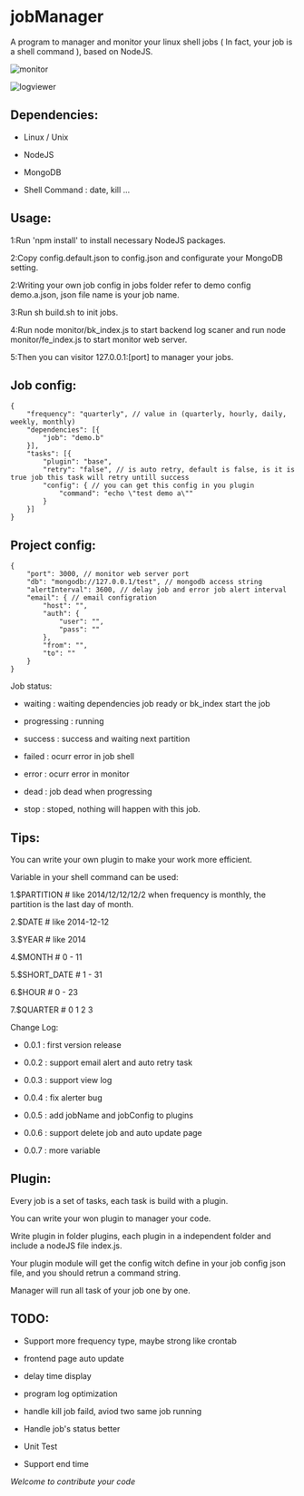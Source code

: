 jobManager
==========

A program to manager and monitor your linux shell jobs ( In fact, your job is a shell command ), based on NodeJS.


![monitor](https://cloud.githubusercontent.com/assets/1061968/5429930/c320770a-843a-11e4-8ca4-5c88bf25a978.png)

![logviewer](https://cloud.githubusercontent.com/assets/1061968/5429922/afa34c16-843a-11e4-986e-b7f1154670f2.png)


Dependencies:
-------------

- Linux / Unix

- NodeJS

- MongoDB

- Shell Command : date, kill ...


Usage:
------

1:Run 'npm install' to install necessary NodeJS packages.

2:Copy config.default.json to config.json and configurate your MongoDB setting.

2:Writing your own job config in jobs folder refer to demo config demo.a.json, json file name is your job name.

3:Run sh build.sh to init jobs.

4:Run node monitor/bk_index.js to start backend log scaner and run node monitor/fe_index.js to start monitor web server.

5:Then you can visitor 127.0.0.1:[port] to manager your jobs.


Job config:
-------

```
{
    "frequency": "quarterly", // value in (quarterly, hourly, daily, weekly, monthly)
    "dependencies": [{
        "job": "demo.b"
    }],
    "tasks": [{
        "plugin": "base",
        "retry": "false", // is auto retry, default is false, is it is true job this task will retry untill success
        "config": { // you can get this config in you plugin
            "command": "echo \"test demo a\""
        }
    }]
}
```

Project config:
-------

```
{
    "port": 3000, // monitor web server port
    "db": "mongodb://127.0.0.1/test", // mongodb access string
    "alertInterval": 3600, // delay job and error job alert interval
    "email": { // email configration
        "host": "",
        "auth": {
            "user": "",
            "pass": ""
        },
        "from": "",
        "to": ""
    }
}
```

Job status:

- waiting : waiting dependencies job ready or bk_index start the job

- progressing : running

- success : success and waiting next partition

- failed : ocurr error in job shell

- error : ocurr error in monitor

- dead : job dead when progressing

- stop : stoped, nothing will happen with this job.


Tips:
------
You can write your own plugin to make your work more efficient.

Variable in your shell command can be used:

1.$PARTITION # like 2014/12/12/12/2   when frequency is monthly, the partition is the last day of month.

2.$DATE # like 2014-12-12

3.$YEAR # like 2014

4.$MONTH # 0 - 11

5.$SHORT_DATE # 1 - 31

6.$HOUR # 0 - 23

7.$QUARTER # 0 1 2 3


Change Log:

- 0.0.1 : first version release

- 0.0.2 : support email alert and auto retry task

- 0.0.3 : support view log

- 0.0.4 : fix alerter bug

- 0.0.5 : add jobName and jobConfig to plugins

- 0.0.6 : support delete job and auto update page

- 0.0.7 : more variable


Plugin:
--------

Every job is a set of tasks, each task is build with a plugin.

You can write your won plugin to manager your code.

Write plugin in folder plugins, each plugin in a independent folder and include a nodeJS file index.js.

Your plugin module will get the config witch define in your job config json file, and you should retrun a command string.

Manager will run all task of your job one by one.


TODO:
------


- Support more frequency type, maybe strong like crontab

- frontend page auto update

- delay time display

- program log optimization

- handle kill job faild, aviod two same job running

- Handle job's status better

- Unit Test

- Support end time


*Welcome to contribute your code*


